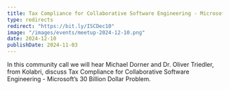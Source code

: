 ```yaml
---
title: Tax Compliance for Collaborative Software Engineering - Microsoft’s 30 Billion Dollar Problem
type: redirects
redirect: "https://bit.ly/ISCDec10"
image: "/images/events/meetup-2024-12-10.png"
date: 2024-12-10
publishDate: 2024-11-03
---
```


In this community call we will hear Michael Dorner and Dr. Oliver Triedler, from Kolabri, discuss Tax Compliance for Collaborative Software Engineering - Microsoft’s 30 Billion Dollar Problem.
